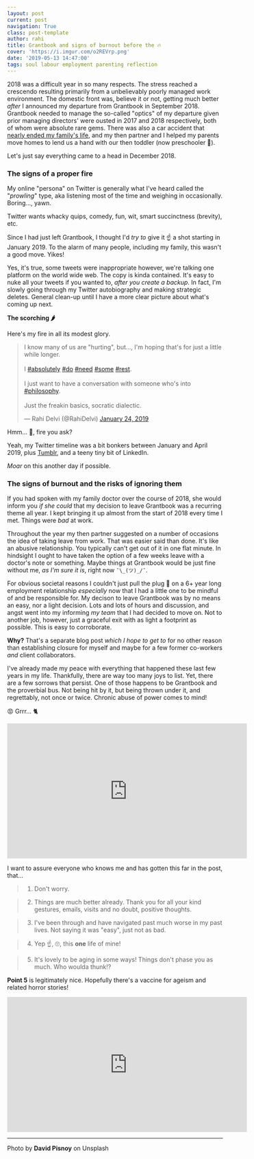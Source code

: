 ```yaml
---
layout: post
current: post
navigation: True
class: post-template
author: rahi
title: Grantbook and signs of burnout before the 🔥
cover: 'https://i.imgur.com/o2REVrp.png'
date: '2019-05-13 14:47:00'
tags: soul labour employment parenting reflection
---
```


2018 was a difficult year in so many respects. The stress reached a crescendo resulting primarily from a unbelievably poorly managed work environment. The domestic front was, believe it or not, getting much better _after_ I announced my departure from Grantbook in September 2018. Grantbook needed to manage the so-called "optics" of my departure given prior managing directors' were ousted in 2017 and 2018 respectively, both of whom were absolute rare gems. There was also a car accident that [nearly ended my family's life][1], and my then partner and I helped my parents move homes to lend us a hand with our then toddler (now preschooler 🎉).

Let's just say everything came to a head in December 2018.

### The signs of a proper fire

My online "persona" on Twitter is generally what I've heard called the "_prowling_" type, aka listening most of the time and weighing in occasionally. Boring..., yawn.

Twitter wants whacky quips, comedy, fun, wit, smart succinctness (brevity), etc.

Since I had just left Grantbook, I thought I'd _try to_ give it ☝ a shot starting in January 2019. To the alarm of many people, including my family, this wasn't a good move. Yikes!

Yes, it's true, some tweets were inappropriate however, we're talking one platform on the world wide web. The copy is kinda contained. It's easy to nuke all your tweets if you wanted to, _after you create a backup_. In fact, I'm slowly going through my Twitter autobiography and making strategic deletes. General clean-up until I have a more clear picture about what's coming up next.

**The scorching 🌶**

Here's my fire in all its modest glory.

<blockquote class="twitter-tweet" data-lang="en"><p lang="en" dir="ltr">I know many of us are &quot;hurting&quot;, but..., I&#39;m hoping that&#39;s for just a little while longer.<br><br>I <a href="https://twitter.com/hashtag/absolutely?src=hash&amp;ref_src=twsrc%5Etfw">#absolutely</a> <a href="https://twitter.com/hashtag/do?src=hash&amp;ref_src=twsrc%5Etfw">#do</a> <a href="https://twitter.com/hashtag/need?src=hash&amp;ref_src=twsrc%5Etfw">#need</a> <a href="https://twitter.com/hashtag/some?src=hash&amp;ref_src=twsrc%5Etfw">#some</a> <a href="https://twitter.com/hashtag/rest?src=hash&amp;ref_src=twsrc%5Etfw">#rest</a>.<br><br>I just want to have a conversation with someone who&#39;s into <a href="https://twitter.com/hashtag/philosophy?src=hash&amp;ref_src=twsrc%5Etfw">#philosophy</a>.<br><br>Just the freakin basics, socratic dialectic.</p>&mdash; Rahi Delvi (@RahiDelvi) <a href="https://twitter.com/RahiDelvi/status/1088476418290434053?ref_src=twsrc%5Etfw">January 24, 2019</a></blockquote>
<script async src="https://platform.twitter.com/widgets.js" charset="utf-8"></script>

Hmm... 🤔, fire you ask?

Yeah, my Twitter timeline was a bit bonkers between January and April 2019, plus [Tumblr][2], and a teeny tiny bit of LinkedIn.

_Moar_ on this another day if possible.

### The signs of burnout and the risks of ignoring them

If you had spoken with my family doctor over the course of 2018, she would inform you _if she could_ that my decision to leave Grantbook was a recurring theme all year. I kept bringing it up almost from the start of 2018 every time I met. Things were _bad_ at work.

Throughout the year my then partner suggested on a number of occasions the idea of taking leave from work. That was easier said than done. It's like an abusive relationship. You typically can't get out of it in one flat minute. In hindsight I ought to have taken the option of a few weeks leave with a doctor's note or something. Maybe things at Grantbook would be just fine without me, _as I'm sure it is_, right now `¯\_(ツ)_/¯`.

For obvious societal reasons I couldn't just pull the plug 🔌 on a 6+ year long employment relationship _especially_ now that I had a little one to be mindful of and be responsible for. My decison to leave Grantbook was by no means an easy, nor a light decision. Lots and lots of hours and discussion, and angst went into my informing _my team_ that I had decided to move on. Not to another job, however, just a graceful exit with as light a footprint as possible. This is easy to corroborate.

**Why?** That's a separate blog post _which I hope to get to_ for no other reason than establishing closure for myself and maybe for a few former co-workers _and_ client collaborators.

I've already made my peace with everything that happened these last few years in my life. Thankfully, there are way too many joys to list. Yet, there are a few sorrows that persist. One of those happens to be Grantbook and the proverbial bus. Not being hit by it, but being thrown under it, and regrettably, not once or twice. Chronic abuse of power comes to mind!

😡 Grrr... 🐈

<iframe width="560" height="315" src="https://www.youtube.com/embed/B72Q1uon78c" frameborder="0" allow="accelerometer; autoplay; encrypted-media; gyroscope; picture-in-picture" allowfullscreen></iframe>

I want to assure everyone who knows me and has gotten this far in the post, that...

> 1. Don't worry.

> 2. Things are much better already. Thank you for all your kind gestures, emails, visits and no doubt, positive thoughts.

> 3. I've been through and have navigated past much worse in my past lives. Not saying it was "easy", just not as bad.

> 4. Yep ☝, 🙄, this **one** life of mine!

> 5. It's lovely to be aging in some ways! Things don't phase you as much. Who woulda thunk⁉

**Point 5** is legitimately nice. Hopefully there's a vaccine for ageism and related horror stories!

<iframe width="560" height="315" src="https://www.youtube.com/embed/3JcmQONgXJM" frameborder="0" allow="accelerometer; autoplay; encrypted-media; gyroscope; picture-in-picture" allowfullscreen></iframe>

---

Photo by **David Pisnoy** on Unsplash


[1]: https://toronto.citynews.ca/2018/11/30/two-injured-in-crash-near-jane-and-eglinton/
[2]: https://jots.rahidelvi.ca
